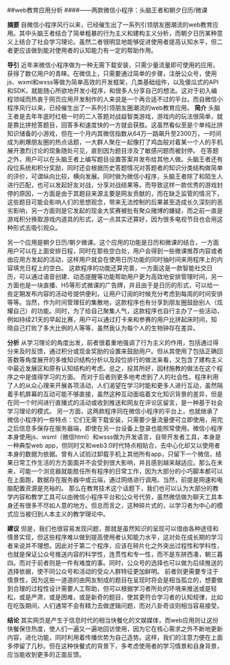##web教育应用分析 
####——两款微信小程序：头脑王者和朝夕日历/微课

**摘要**
自微信小程序风行以来，已经催生出了一系列引领朋友圈潮流的web教育应用。其中头脑王者结合了简单粗暴的行为主义和建构主义分析，而朝夕日历某种意义上结合了社会学习理论。虽然二者很明显地能够促进使用者提高认知水平，但二者更应该做到能对使用者的认知能力有一定的帮助作用。

**导引**
近年来微信小程序做为一种无需下载安装，只需少量流量即可使用的应用，获得了数亿用户的青睐。在微信上，只需要通过简单的步骤，注册公众号，使用js、wxml和wxss等做为简单高效的开发框架，几类基础组件，以及傻瓜式的API和SDK，就能随心所欲地开发小程序，和很多人分享自己的想法。这对于初入编程领域而热衷于网页应用开发制作的人来说是一个再合适不过的平台。而自微信小程序风行以来，已经催生出了一系列引领朋友圈潮流的web教育应用。
**简介**
头脑王者是去年年底时红极一时的二人答题对战益智类游戏，游戏内的玩法很简单，就是靠比拼抢答题目，回答多和速度快的一方就会获胜。这虽然看似至是个单纯比拼知识储备的小游戏，但在一个月内其微信指数从64万一路飙升至2300万，一时间成为刷爆朋友圈的热点话题，一大群人聚在一起像打了鸡血般对着某一个人的手机展开激烈讨论的现象随处可见，直到因为题目涉及了敏感问题而被封停。
在答题之外，用户可以在头脑王者上编写题目设置答案并发布给其他人做。头脑王者还有段位系统和积分奖励，同时还会根据历史答题情况对答题者的知识分类结构做简单的评价，可谓纵向比较，横向发展。同时做为微信小程序，头脑王者除了和陌生人进行匹配，也可以发起好友对战，分享对战结果等。而导致这样一款优秀的游戏封停的原因，一方面是由于其题目来源主要是网友贡献的，而在缺乏监管的情况下，这些题目可能会影响人们的思想观念，带来无法控制的后果甚至造成长久深刻的恶劣影响，另一方面则是它发起的现金大奖赛被批有聚众赌博的嫌疑，而之前一直是游戏积分换取游戏内道具的形式，这一点其实还算好，因为很多电视节目也会用这种形式去吸引观众。

另一个应用是朝夕日历/朝夕微课。这个应用的功能是日历和微课的结合，一方面用户可以在上面安排日程，同时在那些空白处，用户会得到一些微课推荐内容或者由应用方发起的活动，这样用户就会在使用日历功能的同时抽时间来用程序上的内容填充日程上的空白。
这款程序的功能还算完善，一方面这是一款智能社交日历，可以通过语音创建、动态提醒等功能帮助用户更为高效地安排管理时间，另一方面也是一块直播、H5等形式微课的广告牌，并且由于是日历的形式，可以给一些定期发布内容的活动号提供便利，让用户订阅的时候充分考虑到每周的时间安排等等。当然，作为时间管理狂的集散地，这款程序也有分享到朋友圈鼓励别人（炫耀自己）的功能。同时，为了给自己聚集人气，这款程序也自行主办了一些活动，例如持续21天的早起比赛，用户可以通过打卡来和参赛的用户比拼起床时间，知晓自己打败了多大比例的人等等，虽然我认为每个人的生物钟存在差异。

**分析**
从学习理论的角度出发，前者很着重地强调了行为主义的作用，包括通过得分来及时反馈，通过积分或现金奖励的设置来鼓励用户。但从其使用了包括正确回答数等角度展开的多维知识结构分析以及段位排行的做法来看，又包含了建构主义中最近发展区和原有认知结构的考虑。总之，投其所好，因材施教的做法在这个程序之中是值得学习的方面。
而对于后者则更多地考虑到了人的社会性。程序利用了人的从众心理来开展各项活动，人们渴望在学习时能和更多人进行互动，虽然隔着手机屏幕的互动可能不够直接，虽然这种互动面临着文化知识背景的差异，但是在同一个时间进行直播式的活动或收到推送和网友在评论区留言，是一种基于社会学习理论的模式。
另一方面，这两款程序同在微信小程序的平台上，也就继承了微信小程序的一些特点：它们无需下载安装，只需要少量流量便可立即使用，用完之后信息多保存在服务器端，即使在另一台设备上登录也能照常使用。微信小程序本身使用js、wsml（微信html）和wsss做为开发语言，自带开发者工具，本身是一种典型web app，但同时又和web3.0时代特点相贴合，去中心化却又以使用者本身的数据为依据。曾有人试验过卸载手机上其他所有app，只留下一个微信，结果日常工作生活的方方面面并不会受到很大影响，并且感到越来越适应。那么在未来，可能一个浏览器就能胜任所有程序的日常工作，因为大部分的小巧脚本都可以在上面跑，数据存在服务器中或云端，通过网络进行调用。当然，前提是网速和电脑配置资源是充裕的。
那么在教育技术这个话题下，我们也可以认为大部分的教学内容和教学工具可以由微信小程序平台和公众号代劳，虽然微信做为聊天工具本身还有很多不尽如人意的地方。但总而言之，这种碎片式的，以学习者为中心的模式应当被归到人本主义的教学理论中。

**建议**
但是，我们也很容易发现问题，那就是虽然知识的呈现可以借由各种途径和情景实现，但这些程序难以做到提高使用者认知能力水平，这对处在成长期的学习者来说并不理想。因此对于第二个程序，应该在碎片化之外突出过程性和学科性，也就是保证公众号推送内容的科学性，连贯性和专一性，而不是东拼西凑，朝三暮四。而对于前者则是一件有难度的事。同时，公众号的选择也可以做为后续推送的选择依据，使不同公众号和活动的受众人群特征更加鲜明。
前者则更需要专注于情景性，因为这些一道道的由网友制成的题目在呈现时将会是相当孤立的，想要做到合理的过程性设计需要人工帮助，但可以根据学习者所处的环境来推送或是轻松，或是严肃，或是困难，或是新奇的题目，使其更符合学习者的认知规律，比如在吃饭期间，人们通常不会有精力去做逻辑问题，而对八卦奇谈则相当容易接受。

**结论**
其实网页是产生于信息时代的相当快餐化的文娱媒体，而web应用则让这份快餐保住热度，使人们一遍又一遍地回访使用，因为它在核心需求之外不断地更新内容，进化功能，同时利用着传播优势为自己造势。这样，我们的注意力便在上面多停留了几秒。但在这种快餐式的背景下，多考虑使用者的学习情景和自身背景，应当能收到更多的正面反馈。